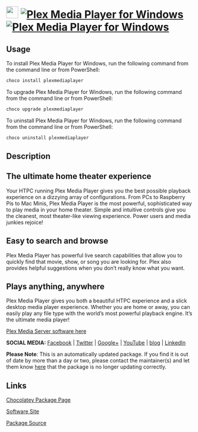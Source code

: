 ﻿# <img src="https://cdn.jsdelivr.net/gh/mkevenaar/chocolatey-packages@866115c69165780d9fab3d896a8f66c98a92fd32/icons/plexmediaplayer.png" width="32" height="32"/> [![Plex Media Player for Windows](https://img.shields.io/chocolatey/v/plexmediaplayer.svg?label=Plex+Media+Player+for+Windows)](https://community.chocolatey.org/packages/plexmediaplayer) [![Plex Media Player for Windows](https://img.shields.io/chocolatey/dt/plexmediaplayer.svg)](https://community.chocolatey.org/packages/plexmediaplayer)

## Usage

To install Plex Media Player for Windows, run the following command from the command line or from PowerShell:

```powershell
choco install plexmediaplayer
```

To upgrade Plex Media Player for Windows, run the following command from the command line or from PowerShell:

```powershell
choco upgrade plexmediaplayer
```

To uninstall Plex Media Player for Windows, run the following command from the command line or from PowerShell:

```powershell
choco uninstall plexmediaplayer
```

## Description

## The ultimate home theater experience

Your HTPC running Plex Media Player gives you the best possible playback experience on a dizzying array of configurations. From PCs to Raspberry Pis to Mac Minis, Plex Media Player is the most powerful, sophisticated way to play media in your home theater. Simple and intuitive controls give you the cleanest, most theater-like viewing experience. Power users and media junkies rejoice!

## Easy to search and browse

Plex Media Player has powerful live search capabilities that allow you to quickly find that movie, show, or song you are looking for. Plex also provides helpful suggestions when you don’t really know what you want.

## Plays anything, anywhere

Plex Media Player gives you both a beautiful HTPC experience and a slick desktop media player experience. Whether you are home or away, you can easily play any file type with the world’s most powerful playback engine. It’s the ultimate media player!

[Plex Media Server software here](https://chocolatey.org/packages/plexmediaserver)

**SOCIAL MEDIA:**
[Facebook](https://www.facebook.com/plexapp) | [Twitter](https://twitter.com/plex) | [Google+](https://plus.google.com/+plex) | [YouTube](https://www.youtube.com/user/plextvapp) | [blog](https://www.plex.tv/blog/) | [LinkedIn](https://www.linkedin.com/company/1175144/)

**Please Note**: This is an automatically updated package. If you find it is
out of date by more than a day or two, please contact the maintainer(s) and
let them know [here](https://github.com/mkevenaar/chocolatey-packages/issues) that the package is no longer updating correctly.


## Links

[Chocolatey Package Page](https://community.chocolatey.org/packages/plexmediaplayer)

[Software Site](https://www.plex.tv/apps/computer/plex-media-player/)

[Package Source](https://github.com/mkevenaar/chocolatey-packages/tree/master/automatic/plexmediaplayer)

